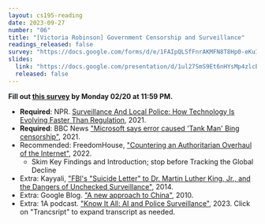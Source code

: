 ```yaml
---
layout: cs195-reading
date: 2023-09-27
number: "06"
title: "[Victoria Robinson] Government Censorship and Surveillance"
readings_released: false
survey: "https://docs.google.com/forms/d/e/1FAIpQLSfFnrAKMFN8T8Hp0-eKu1cEms5RYLKsThZFXWlY768uQ6jYyw/viewform"
slides:
  link: "https://docs.google.com/presentation/d/1ul27SmS9Et6nHYsMp4zlcBAhT3TpnhDjYAu9X8gyCgU/edit"
  released: false
---
```


**Fill out [this survey]({{page.survey}}) by Monday 02/20 at 11:59 PM.**

* **Required**: NPR. [Surveillance And Local Police: How Technology Is Evolving Faster Than Regulation](https://www.npr.org/2021/01/27/961103187/surveillance-and-local-police-how-technology-is-evolving-faster-than-regulation), 2021.
* **Required**: BBC News ["Microsoft says error caused 'Tank Man' Bing censorship"](https://www.bbc.com/news/world-asia-57367100), 2021.
* Recommended: FreedomHouse, ["Countering an Authoritarian Overhaul of the Internet"](https://freedomhouse.org/report/freedom-net/2022/countering-authoritarian-overhaul-internet), 2022.
  * Skim Key Findings and Introduction; stop before Tracking the Global Decline
* Extra: Kayyali, ["FBI's "Suicide Letter" to Dr. Martin Luther King, Jr., and the Dangers of Unchecked Surveillance"](https://www.eff.org/deeplinks/2014/11/fbis-suicide-letter-dr-martin-luther-king-jr-and-dangers-unchecked-surveillance), 2014.
* Extra: Google Blog. ["A new approach to China"](https://googleblog.blogspot.com/2010/01/new-approach-to-china.html), 2010.
* Extra: 1A podcast. ["Know It All: AI and Police Surveillance"](https://the1a.org/segments/know-it-all-facial-recognition-and-ai-in-police-surveillance/), 2023. Click on "Trancsript" to expand transcript as needed.

